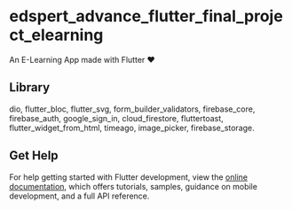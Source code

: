 # edspert_advance_flutter_final_project_elearning

An E-Learning App made with Flutter ♥️

## Library

dio,
flutter_bloc,
flutter_svg,
form_builder_validators,
firebase_core,
firebase_auth,
google_sign_in,
cloud_firestore,
fluttertoast,
flutter_widget_from_html,
timeago,
image_picker,
firebase_storage.

## Get Help

For help getting started with Flutter development, view the
[online documentation](https://docs.flutter.dev/), which offers tutorials,
samples, guidance on mobile development, and a full API reference.
